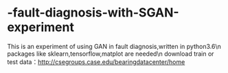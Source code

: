# -fault-diagnosis-with-SGAN-experiment
This is an experiment of using GAN in fault diagnosis,written in python3.6\n
packages like sklearn,tensorflow,matplot are needed\n
download train or test data：http://csegroups.case.edu/bearingdatacenter/home


